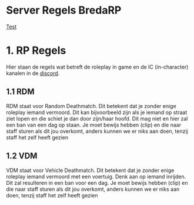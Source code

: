 # Server Regels BredaRP

[Test](https://google.com)

# 1. RP Regels
Hier staan de regels wat betreft de roleplay in game en de IC (in-character) kanalen in de [discord](https://www.discord.gg/3smhmbGGyq/).
## 1.1 RDM
RDM staat voor Random Deathmatch. Dit betekent dat je zonder enige roleplay iemand vermoord. Dit kan bijvoorbeeld zijn als je iemand op straat ziet lopen en die schiet je dan door zijn/haar hoofd. Dit mag niet en hier zal een ban van een dag op staan.
Je moet bewijs hebben (clip) en die naar staff sturen als dit jou overkomt, anders kunnen we er niks aan doen, tenzij staff het zelf heeft gezien

## 1.2 VDM
VDM staat voor Vehicle Deathmatch. Dit betekent dat je zonder enige roleplay iemand vermoord met een voertuig. Denk aan op iemand inrijden. Dit zal resulteren in een ban voor een dag.
Je moet bewijs hebben (clip) en die naar staff sturen als dit jou overkomt, anders kunnen we er niks aan doen, tenzij staff het zelf heeft gezien
